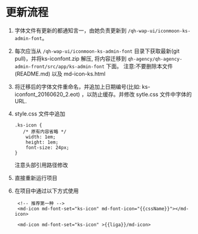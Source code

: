 
# 更新流程
1. 字体文件有更新的都通知言一，由她负责更新到 `/qh-wap-ui/iconmoon-ks-admin-font`。

1. 每次应当从 `/qh-wap-ui/iconmoon-ks-admin-font` 目录下获取最新(git pull)，并将ks-iconfont.zip 解压, 
    将内容迁移到 `qh-agency/qh-agency-admin-front/src/app/ks-admin-font` 下面。
    注意:不要删除本文件(README.md) 以及 md-icon-ks.html

1. 将迁移后的字体文件重命名，并追加上日期编号(比如: ks-iconfont_20160620_2.eot) ，以防止缓存。并修改 sytle.css 文件中字体的URL.

1. style.css 文件中追加 
    
    ```
    .ks-icon {
       /* 原有内容省略 */
        width: 1em;
        height: 1em;
        font-size: 24px;
    }
    ```
    注意头部引用路径修改
    
1. 直接重新运行项目


1. 在项目中通过以下方式使用

    ```
     <!-- 推荐第一种 -->
     <md-icon md-font-set="ks-icon" md-font-icon="{{cssName}}"></md-icon>

     <md-icon md-font-set="ks-icon" >{{liga}}/md-icon>
    ```
